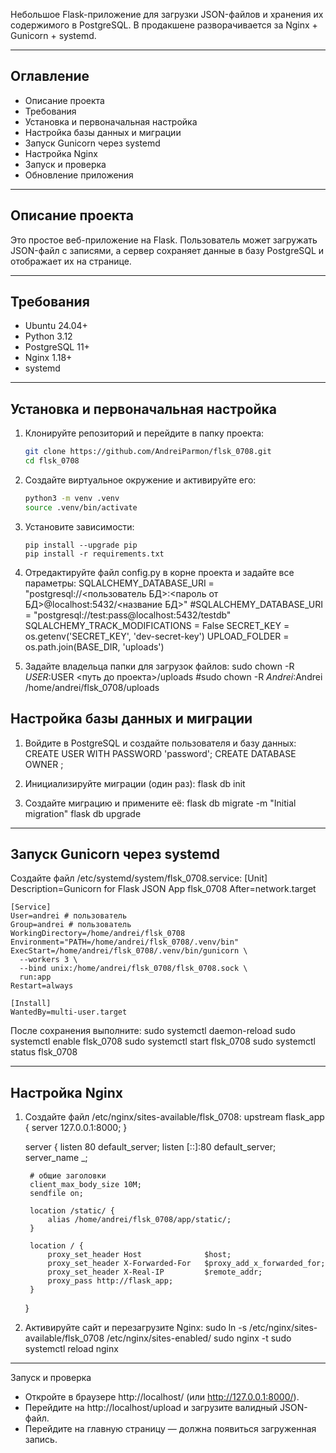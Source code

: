 Небольшое Flask-приложение для загрузки JSON-файлов и хранения их содержимого в PostgreSQL. 
В продакшене разворачивается за Nginx + Gunicorn + systemd.

---

## Оглавление

- Описание проекта
- Требования
- Установка и первоначальная настройка
- Настройка базы данных и миграции
- Запуск Gunicorn через systemd
- Настройка Nginx
- Запуск и проверка
- Обновление приложения

---

## Описание проекта

Это простое веб-приложение на Flask. Пользователь может загружать JSON-файл с записями, а сервер сохраняет данные в базу PostgreSQL и отображает их на странице.

---

## Требования

- Ubuntu 24.04+
- Python 3.12  
- PostgreSQL 11+  
- Nginx 1.18+  
- systemd  

---

## Установка и первоначальная настройка

1. Клонируйте репозиторий и перейдите в папку проекта:  
   ```bash
   git clone https://github.com/AndreiParmon/flsk_0708.git
   cd flsk_0708

2. Создайте виртуальное окружение и активируйте его:
    ```bash
	python3 -m venv .venv
	source .venv/bin/activate
	
3. Установите зависимости:
    ```
	pip install --upgrade pip
	pip install -r requirements.txt
	
4. Отредактируйте файл config.py в корне проекта и задайте все параметры:
	SQLALCHEMY_DATABASE_URI = "postgresql://<пользователь БД>:<пароль от БД>@localhost:5432/<название БД>"
	#SQLALCHEMY_DATABASE_URI = "postgresql://test:pass@localhost:5432/testdb"
	SQLALCHEMY_TRACK_MODIFICATIONS = False
	SECRET_KEY = os.getenv('SECRET_KEY', 'dev-secret-key')
	UPLOAD_FOLDER = os.path.join(BASE_DIR, 'uploads')


5. Задайте владельца папки для загрузок файлов:
	sudo chown -R $USER:$USER <путь до проекта>/uploads
	#sudo chown -R $Andrei:$Andrei /home/andrei/flsk_0708/uploads


## Настройка базы данных и миграции

1. Войдите в PostgreSQL и создайте пользователя и базу данных:
	CREATE USER <name user> WITH PASSWORD 'password';
	CREATE DATABASE <name BD> OWNER <name user>;
	
2. Инициализируйте миграции (один раз):
	flask db init
3. Создайте миграцию и примените её:
	flask db migrate -m "Initial migration"
	flask db upgrade

---

## Запуск Gunicorn через systemd

Создайте файл /etc/systemd/system/flsk_0708.service:
	[Unit]
	Description=Gunicorn for Flask JSON App flsk_0708
	After=network.target

	[Service]
	User=andrei # пользователь
	Group=andrei # пользователь
	WorkingDirectory=/home/andrei/flsk_0708
	Environment="PATH=/home/andrei/flsk_0708/.venv/bin"
	ExecStart=/home/andrei/flsk_0708/.venv/bin/gunicorn \
	  --workers 3 \
	  --bind unix:/home/andrei/flsk_0708/flsk_0708.sock \
	  run:app
	Restart=always

	[Install]
	WantedBy=multi-user.target


После сохранения выполните:
	sudo systemctl daemon-reload
	sudo systemctl enable flsk_0708
	sudo systemctl start flsk_0708
	sudo systemctl status flsk_0708

---

## Настройка Nginx

1. Создайте файл /etc/nginx/sites-available/flsk_0708:
	upstream flask_app {
		server 127.0.0.1:8000;
	}

	server {
		listen 80 default_server;
		listen [::]:80 default_server;
		server_name _; 

		# общие заголовки
		client_max_body_size 10M;
		sendfile on;

		location /static/ {
			alias /home/andrei/flsk_0708/app/static/;
		}

		location / {
			proxy_set_header Host              $host;
			proxy_set_header X-Forwarded-For   $proxy_add_x_forwarded_for;
			proxy_set_header X-Real-IP         $remote_addr;
			proxy_pass http://flask_app;
		}
	}

2. Активируйте сайт и перезагрузите Nginx:
	sudo ln -s /etc/nginx/sites-available/flsk_0708 /etc/nginx/sites-enabled/
	sudo nginx -t
	sudo systemctl reload nginx

---

Запуск и проверка
- Откройте в браузере http://localhost/ (или http://127.0.0.1:8000/).
- Перейдите на http://localhost/upload и загрузите валидный JSON-файл.
- Перейдите на главную страницу — должна появиться загруженная запись.

